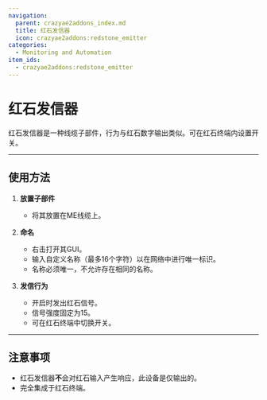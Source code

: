 ```yaml
---
navigation:
  parent: crazyae2addons_index.md
  title: 红石发信器
  icon: crazyae2addons:redstone_emitter
categories:
  - Monitoring and Automation
item_ids:
  - crazyae2addons:redstone_emitter
---
```


# 红石发信器

红石发信器是一种线缆子部件，行为与红石数字输出类似。可在红石终端内设置开关。

---

## 使用方法

1. **放置子部件**
    - 将其放置在ME线缆上。

2. **命名**
    - 右击打开其GUI。
    - 输入自定义名称（最多16个字符）以在网络中进行唯一标识。
    - 名称必须唯一，不允许存在相同的名称。

3. **发信行为**
    - 开启时发出红石信号。
    - 信号强度固定为15。
    - 可在红石终端中切换开关。

---

## 注意事项

- 红石发信器&zwnj;**不**&zwnj;会对红石输入产生响应，此设备是仅输出的。
- 完全集成于红石终端。
